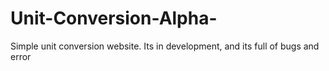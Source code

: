# Unit-Conversion-Alpha-
Simple unit conversion website. Its in development, and its full of bugs and error
